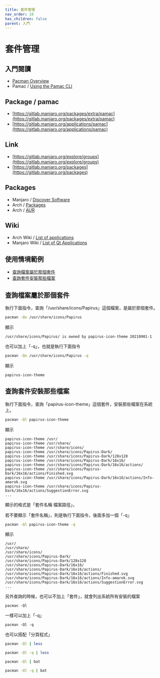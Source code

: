 ```yaml
---
title: 套件管理
nav_order: 10
has_children: false
parent: 入門
---
```



# 套件管理


## 入門閱讀

* [Pacman Overview](https://wiki.manjaro.org/index.php/Pacman_Overview)
* Pamac / [Using the Pamac CLI](https://wiki.manjaro.org/index.php/Pamac#Using_the_Pamac_CLI)


## Package / pamac

* [https://gitlab.manjaro.org/packages/extra/pamac](https://gitlab.manjaro.org/packages/extra/pamac)
* [https://gitlab.manjaro.org/applications/pamac](https://gitlab.manjaro.org/applications/pamac)


## Link

* [https://gitlab.manjaro.org/explore/groups](https://gitlab.manjaro.org/explore/groups)
* [https://gitlab.manjaro.org/packages](https://gitlab.manjaro.org/packages)


## Packages

* Manjaro / [Discover Software](https://discover.manjaro.org/)
* Arch / [Packages](https://archlinux.org/packages/)
* Arch / [AUR](https://aur.archlinux.org/)


## Wiki

* Arch Wiki / [List of applications](https://wiki.archlinux.org/index.php/List_of_applications)
* Manjaro Wiki / [List of Qt Applications](https://wiki.manjaro.org/index.php/List_of_Qt_Applications)


## 使用情境範例

* [查詢檔案屬於那個套件](#查詢檔案屬於那個套件)
* [查詢套件安裝那些檔案](#查詢套件安裝那些檔案)


## 查詢檔案屬於那個套件

執行下面指令，查詢「/usr/share/icons/Papirus」這個檔案，是屬於那個套件。

``` sh
pacman -Qo /usr/share/icons/Papirus
```

顯示

```
/usr/share/icons/Papirus/ is owned by papirus-icon-theme 20210901-1
```

也可以加上「-q」，也就是執行下面指令

``` sh
pacman -Qo /usr/share/icons/Papirus -q
```

顯示

```
papirus-icon-theme
```


## 查詢套件安裝那些檔案

執行下面指令，查詢「papirus-icon-theme」這個套件，安裝那些檔案在系統上。

``` sh
pacman -Ql papirus-icon-theme
```

顯示

```
papirus-icon-theme /usr/
papirus-icon-theme /usr/share/
papirus-icon-theme /usr/share/icons/
papirus-icon-theme /usr/share/icons/Papirus-Dark/
papirus-icon-theme /usr/share/icons/Papirus-Dark/128x128
papirus-icon-theme /usr/share/icons/Papirus-Dark/16x16/
papirus-icon-theme /usr/share/icons/Papirus-Dark/16x16/actions/
papirus-icon-theme /usr/share/icons/Papirus-Dark/16x16/actions/Finished.svg
papirus-icon-theme /usr/share/icons/Papirus-Dark/16x16/actions/Info-amarok.svg
papirus-icon-theme /usr/share/icons/Papirus-Dark/16x16/actions/SuggestionError.svg
...
```

顯示的格式是「套件名稱 檔案路徑」，

若不要顯示「套件名稱」，則是執行下面指令，後面多加一個「-q」

``` sh
pacman -Ql papirus-icon-theme -q
```

顯示

```
/usr/
/usr/share/
/usr/share/icons/
/usr/share/icons/Papirus-Dark/
/usr/share/icons/Papirus-Dark/128x128
/usr/share/icons/Papirus-Dark/16x16/
/usr/share/icons/Papirus-Dark/16x16/actions/
/usr/share/icons/Papirus-Dark/16x16/actions/Finished.svg
/usr/share/icons/Papirus-Dark/16x16/actions/Info-amarok.svg
/usr/share/icons/Papirus-Dark/16x16/actions/SuggestionError.svg
...
```

另外查詢的時候，也可以不加上「套件」，就會列出系統所有安裝的檔案

```
pacman -Ql
```

一樣可以加上「-q」

```
pacman -Ql -q
```

也可以搭配「分頁程式」

``` sh
pacman -Ql | less
```

``` sh
pacman -Ql -q | less
```

``` sh
pacman -Ql | bat
```

``` sh
pacman -Ql -q | bat
```
